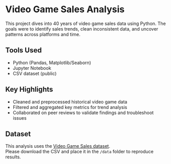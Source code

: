 # Video Game Sales Analysis

This project dives into 40 years of video game sales data using Python. The goals were to identify sales trends, clean inconsistent data, and uncover patterns across platforms and time.

## Tools Used
- Python (Pandas, Matplotlib/Seaborn)
- Jupyter Notebook
- CSV dataset (public)

## Key Highlights
- Cleaned and preprocessed historical video game data
- Filtered and aggregated key metrics for trend analysis
- Collaborated on peer reviews to validate findings and troubleshoot issues

## Dataset
This analysis uses the [Video Game Sales dataset](https://www.kaggle.com/datasets/rush4ratio/video-game-sales-with-ratings).  
Please download the CSV and place it in the `/data` folder to reproduce results.



